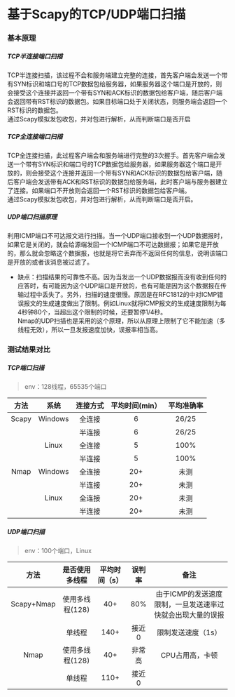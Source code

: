 # 基于Scapy的TCP/UDP端口扫描
### 基本原理
##### TCP半连接端口扫描 
TCP半连接扫描，该过程不会和服务端建立完整的连接，首先客户端会发送一个带有SYN标识和端口号的TCP数据包给服务器，如果服务器这个端口是开放的，则会接受这个连接并返回一个带有SYN和ACK标识的数据包给客户端，随后客户端会返回带有RST标识的数据包。如果目标端口处于关闭状态，则服务端会返回一个RST标识的数据包。  
通过Scapy模拟发包收包，并对包进行解析，从而判断端口是否开启

##### TCP全连接端口扫描
TCP全连接扫描，此过程客户端会和服务端进行完整的3次握手。首先客户端会发送一个带有SYN标识和端口号的TCP数据包给服务器，如果服务器这个端口是开放的，则会接受这个连接并返回一个带有SYN和ACK标识的数据包给客户端，随后客户端会发送带有ACK和RST标识的数据包给服务端，此时客户端与服务器建立了连接。如果端口不开放则会返回一个RST标识的数据包给客户端。  
通过Scapy模拟发包收包，并对包进行解析，从而判断端口是否开启。

##### UDP端口扫描原理
利用ICMP端口不可达报文进行扫描。当一个UDP端口接收到一个UDP数据报时，如果它是关闭的，就会给源端发回一个ICMP端口不可达数据报；如果它是开放的，那么就会忽略这个数据报，也就是将它丢弃而不返回任何的信息，说明该端口是开放的或者该消息被过滤了。   
* 缺点：扫描结果的可靠性不高。因为当发出一个UDP数据报而没有收到任何的应答时，有可能因为这个UDP端口是开放的，也有可能是因为这个数据报在传输过程中丢失了。另外，扫描的速度很慢。原因是在RFC1812的中对ICMP错误报文的生成速度做出了限制。例如Linux就将ICMP报文的生成速度限制为每4秒钟80个，当超出这个限制的时候，还要暂停1/4秒。    
Nmap的UDP扫描也是采用的这个原理，所以从原理上限制了它不能加速（多线程无效），所以一旦发报速度加快，误报率相当高。

### 测试结果对比
##### TCP端口扫描
> env：128线程，65535个端口  
  
| 方法    | 系统   |连接方式	 | 平均时间(min） |	平均准确率 |  
| :-----: | :-----: | :-----: | :-----: | :-----: |  
|Scapy	| Windows |全连接 |6	| 26/25 | 
|	|         |半连接 |6	| 26/25 |
|	|Linux	  |全连接 |5       |100% |
|	|	  |半连接 |5	|100% |
|Nmap	|Windows  |全连接 |20+	|未测 |
|	|	  |半连接 |20+	|未测|
|	|Linux	  |全连接 |20+	|未测|
|	|	  |半连接 |20+	|未测|

##### UDP端口扫描
> env：100个端口，Linux
  
| 方法 |是否使用多线程|平均时间（s）| 误判率 | 备注 |  
| :-----: | :-----: | :-----: | :-----: | :-----: |  
|Scapy+Nmap	| 使用多线程(128)|40+ |80%| 由于ICMP的发送速度限制，一旦发送速率过快就会出现大量的误报 | 
|	| 单线程  |140+|接近0|  限制发送速度（1s）|
|Nmap	|使用多线程(128)  |40+ |非常高|CPU占用高，卡顿 |
|	|	单线程  |110+ |接近0	||
